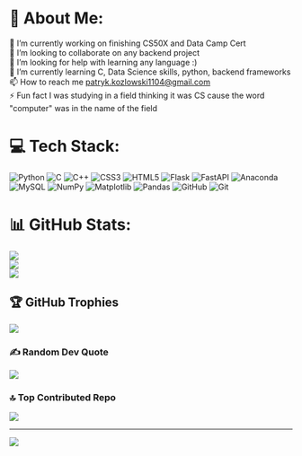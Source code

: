 # 💫 About Me:
🔭 I’m currently working on finishing CS50X and Data Camp Cert<br>👯 I’m looking to collaborate on any backend project<br>🤝 I’m looking for help with learning any language :)<br>🌱 I’m currently learning C, Data Science skills, python, backend frameworks<br>📫 How to reach me patryk.kozlowski1104@gmail.com<br>⚡ Fun fact I was studying in a field thinking it was CS cause the word "computer" was in the name of the field


# 💻 Tech Stack:
![Python](https://img.shields.io/badge/python-3670A0?style=for-the-badge&logo=python&logoColor=ffdd54) ![C](https://img.shields.io/badge/c-%2300599C.svg?style=for-the-badge&logo=c&logoColor=white) ![C++](https://img.shields.io/badge/c++-%2300599C.svg?style=for-the-badge&logo=c%2B%2B&logoColor=white) ![CSS3](https://img.shields.io/badge/css3-%231572B6.svg?style=for-the-badge&logo=css3&logoColor=white) ![HTML5](https://img.shields.io/badge/html5-%23E34F26.svg?style=for-the-badge&logo=html5&logoColor=white) ![Flask](https://img.shields.io/badge/flask-%23000.svg?style=for-the-badge&logo=flask&logoColor=white) ![FastAPI](https://img.shields.io/badge/FastAPI-005571?style=for-the-badge&logo=fastapi) ![Anaconda](https://img.shields.io/badge/Anaconda-%2344A833.svg?style=for-the-badge&logo=anaconda&logoColor=white) ![MySQL](https://img.shields.io/badge/mysql-4479A1.svg?style=for-the-badge&logo=mysql&logoColor=white) ![NumPy](https://img.shields.io/badge/numpy-%23013243.svg?style=for-the-badge&logo=numpy&logoColor=white) ![Matplotlib](https://img.shields.io/badge/Matplotlib-%23ffffff.svg?style=for-the-badge&logo=Matplotlib&logoColor=black) ![Pandas](https://img.shields.io/badge/pandas-%23150458.svg?style=for-the-badge&logo=pandas&logoColor=white) ![GitHub](https://img.shields.io/badge/github-%23121011.svg?style=for-the-badge&logo=github&logoColor=white) ![Git](https://img.shields.io/badge/git-%23F05033.svg?style=for-the-badge&logo=git&logoColor=white)
# 📊 GitHub Stats:
![](https://github-readme-stats.vercel.app/api?username=UmarlyPoeta&theme=merko&hide_border=false&include_all_commits=false&count_private=true)<br/>
![](https://github-readme-streak-stats.herokuapp.com/?user=UmarlyPoeta&theme=merko&hide_border=false)<br/>
![](https://github-readme-stats.vercel.app/api/top-langs/?username=UmarlyPoeta&theme=merko&hide_border=false&include_all_commits=false&count_private=true&layout=compact)

## 🏆 GitHub Trophies
![](https://github-profile-trophy.vercel.app/?username=UmarlyPoeta&theme=merko&no-frame=true&no-bg=true&margin-w=4)

### ✍️ Random Dev Quote
![](https://quotes-github-readme.vercel.app/api?type=horizontal&theme=merko)

### 🔝 Top Contributed Repo
![](https://github-contributor-stats.vercel.app/api?username=UmarlyPoeta&limit=5&theme=merko&combine_all_yearly_contributions=true)

---
[![](https://visitcount.itsvg.in/api?id=UmarlyPoeta&icon=1&color=3)](https://visitcount.itsvg.in)

<!-- Proudly created with GPRM ( https://gprm.itsvg.in ) -->
